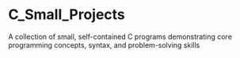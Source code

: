 # C_Small_Projects
A collection of small, self-contained C programs demonstrating core programming concepts, syntax, and problem-solving skills
